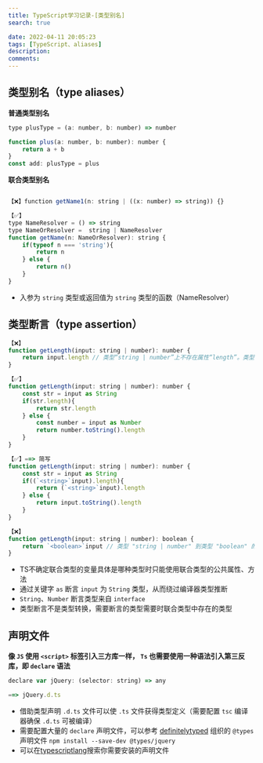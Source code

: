 ```yaml
---
title: TypeScript学习记录-[类型别名]
search: true

date: 2022-04-11 20:05:23
tags: [TypeScript、aliases]
description:
comments:
---
```


## 类型别名（type aliases）

**普通类型别名**
```js
type plusType = (a: number, b: number) => number

function plus(a: number, b: number): number {
    return a + b
}
const add: plusType = plus
```

**联合类型别名**
```js

【❌】function getName1(n: string | ((x: number) => string)) {}

【✅】
type NameResolver = () => string
type NameOrResolver =  string | NameResolver
function getName(n: NameOrResolver): string {
    if(typeof n === 'string'){
        return n
    } else {
        return n()
    }
}
```

- 入参为 `string` 类型或返回值为 `string` 类型的函数（NameResolver）

## 类型断言（type assertion）
```js
【❌】
function getLength(input: string | number): number {
    return input.length // 类型“string | number”上不存在属性“length”。类型“number”上不存在属性“length”。ts(2339)
}

【✅】
function getLength(input: string | number): number {
    const str = input as String
    if(str.length){
        return str.length
    } else {
        const number = input as Number
        return number.toString().length
    }
}

【✅】==> 简写
function getLength(input: string | number): number {
    const str = input as String
    if((`<string>`input).length){
        return (`<string>`input).length
    } else {
        return input.toString().length
    }
}

【❌】
function getLength(input: string | number): boolean {
    return `<boolean>`input // 类型 "string | number" 到类型 "boolean" 的转换可能是错误的，因为两种类型不能充分重叠。如果这是有意的，请先将表达式转换为 "unknown"。类型“number”不可与类型“boolean”进行比较。
}
```

- TS不确定联合类型的变量具体是哪种类型时只能使用联合类型的公共属性、方法
- 通过关键字 `as` 断言 `input` 为 `String` 类型，从而绕过编译器类型推断
- `String`、`Number` 断言类型来自 `interface`
- 类型断言不是类型转换，需要断言的类型需要时联合类型中存在的类型

## 声明文件
**像 `JS` 使用 `<script>` 标签引入三方库一样， `Ts` 也需要使用一种语法引入第三反库，即 `declare` 语法**
```js
declare var jQuery: (selector: string) => any

==> jQuery.d.ts
```

- 借助类型声明 `.d.ts` 文件可以使 `.ts` 文件获得类型定义（需要配置 `tsc` 编译器确保 `.d.ts` 可被编译）
- 需要配置大量的 `declare` 声明文件，可以参考 [definitelytyped](http://definitelytyped.org/) 组织的 `@types` 声明文件 `npm install --save-dev @types/jquery`
- 可以在[typescriptlang](https://www.typescriptlang.org/dt/search?search=)搜索你需要安装的声明文件

